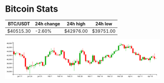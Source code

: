 # Bitcoin Stats

BTC/USDT|24h change|24h high|24h low|
|---|---|---|---|
|$40515.30|-2.60%|$42976.00|$39751.00|

<img src="./chart.svg">

